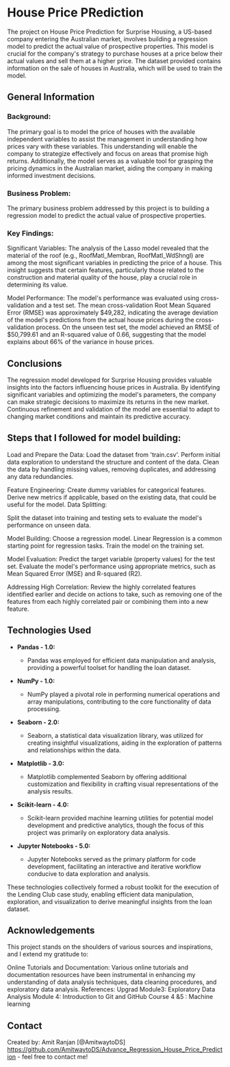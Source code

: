 # House Price PRediction
The project on House Price Prediction for Surprise Housing, a US-based company entering the Australian market, involves building a regression model to predict the actual value of prospective properties. This model is crucial for the company's strategy to purchase houses at a price below their actual values and sell them at a higher price. The dataset provided contains information on the sale of houses in Australia, which will be used to train the model.


## General Information
### Background:
The primary goal is to model the price of houses with the available independent variables to assist the management in understanding how prices vary with these variables. This understanding will enable the company to strategize effectively and focus on areas that promise high returns. Additionally, the model serves as a valuable tool for grasping the pricing dynamics in the Australian market, aiding the company in making informed investment decisions.

### Business Problem:
The primary business problem addressed by this project is to building a regression model to predict the actual value of prospective properties.

### Key Findings:
Significant Variables: The analysis of the Lasso model revealed that the material of the roof (e.g., RoofMatl_Membran, RoofMatl_WdShngl) are among the most significant variables in predicting the price of a house. This insight suggests that certain features, particularly those related to the construction and material quality of the house, play a crucial role in determining its value.

Model Performance: The model's performance was evaluated using cross-validation and a test set. The mean cross-validation Root Mean Squared Error (RMSE) was approximately $49,282, indicating the average deviation of the model's predictions from the actual house prices during the cross-validation process. On the unseen test set, the model achieved an RMSE of $50,799.61 and an R-squared value of 0.66, suggesting that the model explains about 66% of the variance in house prices.


## Conclusions

The regression model developed for Surprise Housing provides valuable insights into the factors influencing house prices in Australia. By identifying significant variables and optimizing the model's parameters, the company can make strategic decisions to maximize its returns in the new market. Continuous refinement and validation of the model are essential to adapt to changing market conditions and maintain its predictive accuracy.

## Steps that I followed for model building:
Load and Prepare the Data:
Load the dataset from 'train.csv'.
Perform initial data exploration to understand the structure and content of the data.
Clean the data by handling missing values, removing duplicates, and addressing any data redundancies.

Feature Engineering:
Create dummy variables for categorical features.
Derive new metrics if applicable, based on the existing data, that could be useful for the model.
Data Splitting:

Split the dataset into training and testing sets to evaluate the model's performance on unseen data.

Model Building:
Choose a regression model. Linear Regression is a common starting point for regression tasks.
Train the model on the training set.

Model Evaluation:
Predict the target variable (property values) for the test set.
Evaluate the model's performance using appropriate metrics, such as Mean Squared Error (MSE) and R-squared (R2).

Addressing High Correlation:
Review the highly correlated features identified earlier and decide on actions to take, such as removing one of the features from each highly correlated pair or combining them into a new feature.

## Technologies Used
- **Pandas - 1.0:**
  - Pandas was employed for efficient data manipulation and analysis, providing a powerful toolset for handling the loan dataset.

- **NumPy - 1.0:**
  - NumPy played a pivotal role in performing numerical operations and array manipulations, contributing to the core functionality of data processing.

- **Seaborn - 2.0:**
  - Seaborn, a statistical data visualization library, was utilized for creating insightful visualizations, aiding in the exploration of patterns and relationships within the data.

- **Matplotlib - 3.0:**
  - Matplotlib complemented Seaborn by offering additional customization and flexibility in crafting visual representations of the analysis results.

- **Scikit-learn - 4.0:**
  - Scikit-learn provided machine learning utilities for potential model development and predictive analytics, though the focus of this project was primarily on exploratory data analysis.

- **Jupyter Notebooks - 5.0:**
  - Jupyter Notebooks served as the primary platform for code development, facilitating an interactive and iterative workflow conducive to data exploration and analysis.

These technologies collectively formed a robust toolkit for the execution of the Lending Club case study, enabling efficient data manipulation, exploration, and visualization to derive meaningful insights from the loan dataset.

## Acknowledgements
This project stands on the shoulders of various sources and inspirations, and I extend my gratitude to:


Online Tutorials and Documentation:
Various online tutorials and documentation resources have been instrumental in enhancing my understanding of data analysis techniques, data cleaning procedures, and exploratory data analysis.
References:
Upgrad
Module3: Exploratory Data Analysis
Module 4: Introduction to Git and GitHub
Course 4 &5 : Machine learning

## Contact
Created by: Amit Ranjan [@AmitwaytoDS] https://github.com/AmitwaytoDS/Advance_Regression_House_Price_Prediction - feel free to contact me!


<!-- Optional -->
<!-- ## License -->
<!-- This project is open source and available under the [... License](). -->

<!-- You don't have to include all sections - just the one's relevant to your project -->
